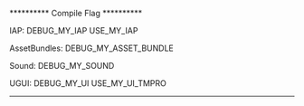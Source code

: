 ********** Compile Flag **********

IAP: DEBUG_MY_IAP	USE_MY_IAP

AssetBundles: DEBUG_MY_ASSET_BUNDLE

Sound: DEBUG_MY_SOUND

UGUI: DEBUG_MY_UI	USE_MY_UI_TMPRO

**********************************